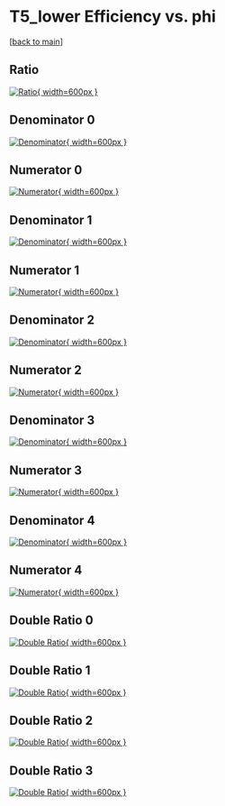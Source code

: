 # T5_lower Efficiency vs. phi

[[back to main](./)]



## Ratio

[![Ratio](../mtv/var/T5_lower_xtr_211_-1_eff_phi.png){ width=600px }](../mtv/var/T5_lower_xtr_211_-1_eff_phi.pdf)

## Denominator 0

[![Denominator](../mtv/den/T5_lower_xtr_211_-1_eff_phi_den0.png){ width=600px }](../mtv/den/T5_lower_xtr_211_-1_eff_phi_den0.pdf)

## Numerator 0

[![Numerator](../mtv/num/T5_lower_xtr_211_-1_eff_phi_num0.png){ width=600px }](../mtv/num/T5_lower_xtr_211_-1_eff_phi_num0.pdf)

## Denominator 1

[![Denominator](../mtv/den/T5_lower_xtr_211_-1_eff_phi_den1.png){ width=600px }](../mtv/den/T5_lower_xtr_211_-1_eff_phi_den1.pdf)

## Numerator 1

[![Numerator](../mtv/num/T5_lower_xtr_211_-1_eff_phi_num1.png){ width=600px }](../mtv/num/T5_lower_xtr_211_-1_eff_phi_num1.pdf)

## Denominator 2

[![Denominator](../mtv/den/T5_lower_xtr_211_-1_eff_phi_den2.png){ width=600px }](../mtv/den/T5_lower_xtr_211_-1_eff_phi_den2.pdf)

## Numerator 2

[![Numerator](../mtv/num/T5_lower_xtr_211_-1_eff_phi_num2.png){ width=600px }](../mtv/num/T5_lower_xtr_211_-1_eff_phi_num2.pdf)

## Denominator 3

[![Denominator](../mtv/den/T5_lower_xtr_211_-1_eff_phi_den3.png){ width=600px }](../mtv/den/T5_lower_xtr_211_-1_eff_phi_den3.pdf)

## Numerator 3

[![Numerator](../mtv/num/T5_lower_xtr_211_-1_eff_phi_num3.png){ width=600px }](../mtv/num/T5_lower_xtr_211_-1_eff_phi_num3.pdf)

## Denominator 4

[![Denominator](../mtv/den/T5_lower_xtr_211_-1_eff_phi_den4.png){ width=600px }](../mtv/den/T5_lower_xtr_211_-1_eff_phi_den4.pdf)

## Numerator 4

[![Numerator](../mtv/num/T5_lower_xtr_211_-1_eff_phi_num4.png){ width=600px }](../mtv/num/T5_lower_xtr_211_-1_eff_phi_num4.pdf)

## Double Ratio 0

[![Double Ratio](../mtv/ratio/T5_lower_xtr_211_-1_eff_phi_ratio0.png){ width=600px }](../mtv/ratio/T5_lower_xtr_211_-1_eff_phi_ratio0.pdf)

## Double Ratio 1

[![Double Ratio](../mtv/ratio/T5_lower_xtr_211_-1_eff_phi_ratio1.png){ width=600px }](../mtv/ratio/T5_lower_xtr_211_-1_eff_phi_ratio1.pdf)

## Double Ratio 2

[![Double Ratio](../mtv/ratio/T5_lower_xtr_211_-1_eff_phi_ratio2.png){ width=600px }](../mtv/ratio/T5_lower_xtr_211_-1_eff_phi_ratio2.pdf)

## Double Ratio 3

[![Double Ratio](../mtv/ratio/T5_lower_xtr_211_-1_eff_phi_ratio3.png){ width=600px }](../mtv/ratio/T5_lower_xtr_211_-1_eff_phi_ratio3.pdf)

